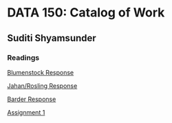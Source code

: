 # DATA 150: Catalog of Work

## Suditi Shyamsunder

### Readings

[Blumenstock Response]( https://suditishyamsunder.github.io/workshop/blumenstock)

[Jahan/Rosling Response]( https://suditishyamsunder.github.io/workshop/jahanrosling)

[Barder Response]( https://suditishyamsunder.github.io/workshop/barder)

[Assignment 1]( https://suditishyamsunder.github.io/workshop/assignment1)
